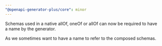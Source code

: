 ```yaml
---
"@openapi-generator-plus/core": minor
---
```


Schemas used in a native allOf, oneOf or allOf can now be required to have a name by the generator.

As we sometimes want to have a name to refer to the composed schemas.
